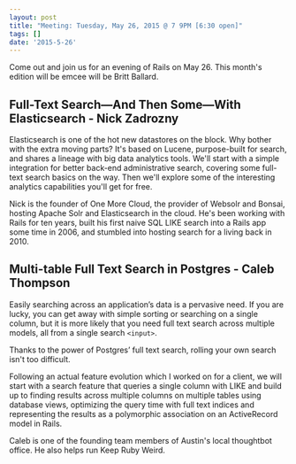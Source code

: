```yaml
---
layout: post
title: "Meeting: Tuesday, May 26, 2015 @ 7 9PM [6:30 open]"
tags: []
date: '2015-5-26'
---
```


Come out and join us for an evening of Rails on May 26. This month's edition
will be emcee will be Britt Ballard.

## Full-Text Search—And Then Some—With Elasticsearch - Nick Zadrozny

Elasticsearch is one of the hot new datastores on the block. Why bother with the
extra moving parts? It's based on Lucene, purpose-built for search, and shares a
lineage with big data analytics tools. We'll start with a simple integration for
better back-end administrative search, covering some full-text search basics on
the way. Then we'll explore some of the interesting analytics capabilities
you'll get for free.

Nick is the founder of One More Cloud, the provider of Websolr and Bonsai,
hosting Apache Solr and Elasticsearch in the cloud. He's been working with Rails
for ten years, built his first naive SQL LIKE search into a Rails app some time
in 2006, and stumbled into hosting search for a living back in 2010.

## Multi-table Full Text Search in Postgres - Caleb Thompson

Easily searching across an application’s data is a pervasive need. If you are
lucky, you can get away with simple sorting or searching on a single column, but
it is more likely that you need full text search across multiple models, all
from a single search `<input>`.

Thanks to the power of Postgres’ full text search, rolling your own search isn't
too difficult.

Following an actual feature evolution which I worked on for a client, we will
start with a search feature that queries a single column with LIKE and build up
to finding results across multiple columns on multiple tables using database
views, optimizing the query time with full text indices and representing the
results as a polymorphic association on an ActiveRecord model in Rails.

Caleb is one of the founding team members of Austin's local thoughtbot office.
He also helps run Keep Ruby Weird.
